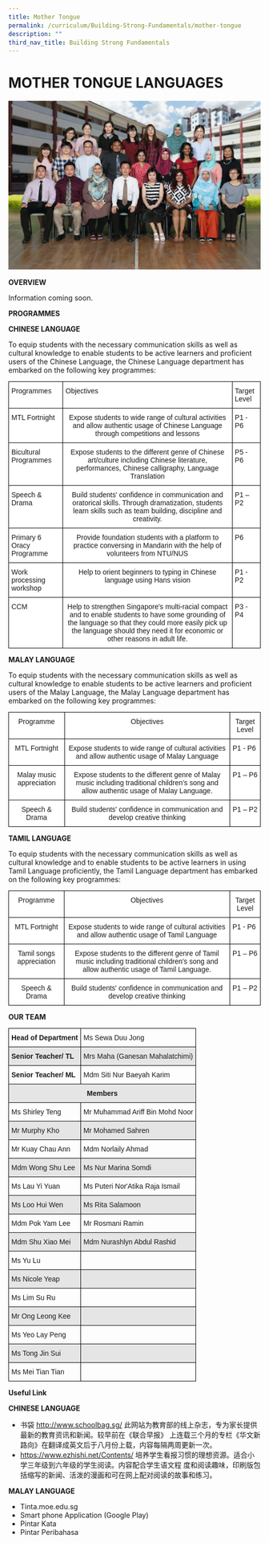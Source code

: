 ```yaml
---
title: Mother Tongue
permalink: /curriculum/Building-Strong-Fundamentals/mother-tongue
description: ""
third_nav_title: Building Strong Fundamentals
---
```

# MOTHER TONGUE LANGUAGES
![](/images/Mother%20Tongue%20Formal.jpg)

**OVERVIEW**

Information coming soon.

**PROGRAMMES**

**CHINESE LANGUAGE**

To equip students with the necessary communication skills as well as cultural knowledge to enable students to be active learners and proficient users of the Chinese Language, the Chinese Language department has embarked on the following key programmes:

<style type="text/css">
.tg  {border-collapse:collapse;border-spacing:0;}
.tg td{border-color:black;border-style:solid;border-width:1px;font-family:Arial, sans-serif;font-size:14px;
  overflow:hidden;padding:10px 5px;word-break:normal;}
.tg th{border-color:black;border-style:solid;border-width:1px;font-family:Arial, sans-serif;font-size:14px;
  font-weight:normal;overflow:hidden;padding:10px 5px;word-break:normal;}
.tg .tg-ktyi{background-color:#FFF;text-align:left;vertical-align:top}
.tg .tg-7yig{background-color:#FFF;text-align:center;vertical-align:top}
</style>
<table class="tg">
<thead>
  <tr>
    <th class="tg-ktyi">Programmes</th>
    <th class="tg-ktyi">Objectives</th>
    <th class="tg-ktyi">Target Level</th>
  </tr>
</thead>
<tbody>
  <tr>
    <td class="tg-ktyi">MTL Fortnight</td>
    <td class="tg-7yig">Expose students to wide range of cultural activities and allow authentic usage of Chinese Language through competitions and lessons</td>
    <td class="tg-ktyi">P1 - P6</td>
  </tr>
  <tr>
    <td class="tg-ktyi">Bicultural Programmes</td>
    <td class="tg-7yig">Expose students to the different genre of Chinese art/culture including Chinese literature, performances, Chinese calligraphy, Language Translation</td>
    <td class="tg-ktyi">P5 - P6</td>
  </tr>
  <tr>
    <td class="tg-ktyi">Speech &amp; Drama</td>
    <td class="tg-7yig">Build students' confidence in communication and oratorical skills. Through dramatization, students learn skills such as team building, discipline and creativity.   </td>
    <td class="tg-ktyi">P1 – P2</td>
  </tr>
  <tr>
    <td class="tg-ktyi">Primary 6 Oracy Programme </td>
    <td class="tg-7yig">Provide foundation students with a platform to practice conversing in Mandarin with the help of volunteers from NTU/NUS</td>
    <td class="tg-ktyi">P6</td>
  </tr>
  <tr>
    <td class="tg-ktyi">Work processing workshop</td>
    <td class="tg-7yig">Help to orient beginners to typing in Chinese language using Hans vision</td>
    <td class="tg-ktyi">P1 - P2</td>
  </tr>
  <tr>
    <td class="tg-ktyi">CCM</td>
    <td class="tg-7yig">Help to strengthen Singapore's multi-racial compact and to enable students to have some grounding of the language so that they could more easily pick up the language should they need it for economic or other reasons in adult life.</td>
    <td class="tg-ktyi">P3 - P4</td>
  </tr>
</tbody>
</table>


**MALAY LANGUAGE**

To equip students with the necessary communication skills as well as cultural knowledge to enable students to be active learners and proficient users of the Malay Language, the Malay Language department has embarked on the following key programmes:

<style type="text/css">
.tg  {border-collapse:collapse;border-spacing:0;}
.tg td{border-color:black;border-style:solid;border-width:1px;font-family:Arial, sans-serif;font-size:14px;
  overflow:hidden;padding:10px 5px;word-break:normal;}
.tg th{border-color:black;border-style:solid;border-width:1px;font-family:Arial, sans-serif;font-size:14px;
  font-weight:normal;overflow:hidden;padding:10px 5px;word-break:normal;}
.tg .tg-7yig{background-color:#FFF;text-align:center;vertical-align:top}
.tg .tg-ktyi{background-color:#FFF;text-align:left;vertical-align:top}
</style>
<table class="tg">
<thead>
  <tr>
    <th class="tg-7yig">Programme</th>
    <th class="tg-7yig">Objectives</th>
    <th class="tg-7yig">Target Level</th>
  </tr>
</thead>
<tbody>
  <tr>
    <td class="tg-7yig">MTL Fortnight</td>
    <td class="tg-7yig">Expose students to wide range of cultural activities and allow authentic usage of Malay Language</td>
    <td class="tg-ktyi">P1 - P6</td>
  </tr>
  <tr>
    <td class="tg-7yig">Malay music appreciation</td>
    <td class="tg-7yig">Expose students to the different genre of Malay music including traditional children’s song and allow authentic usage of Malay Language.</td>
    <td class="tg-ktyi">P1 – P6</td>
  </tr>
  <tr>
    <td class="tg-7yig">Speech &amp; Drama</td>
    <td class="tg-7yig">Build students' confidence in communication and develop creative thinking</td>
    <td class="tg-ktyi">P1 – P2</td>
  </tr>
</tbody>
</table>


**TAMIL LANGUAGE**

To equip students with the necessary communication skills as well as cultural knowledge and to enable students to be active learners in using Tamil Language proficiently, the Tamil Language department has embarked on the following key programmes:

<style type="text/css">
.tg  {border-collapse:collapse;border-spacing:0;}
.tg td{border-color:black;border-style:solid;border-width:1px;font-family:Arial, sans-serif;font-size:14px;
  overflow:hidden;padding:10px 5px;word-break:normal;}
.tg th{border-color:black;border-style:solid;border-width:1px;font-family:Arial, sans-serif;font-size:14px;
  font-weight:normal;overflow:hidden;padding:10px 5px;word-break:normal;}
.tg .tg-7yig{background-color:#FFF;text-align:center;vertical-align:top}
.tg .tg-ktyi{background-color:#FFF;text-align:left;vertical-align:top}
</style>
<table class="tg">
<thead>
  <tr>
    <th class="tg-7yig">Programme</th>
    <th class="tg-7yig">Objectives</th>
    <th class="tg-7yig">Target Level</th>
  </tr>
</thead>
<tbody>
  <tr>
    <td class="tg-7yig">MTL Fortnight</td>
    <td class="tg-7yig">Expose students to wide range of cultural activities and allow authentic usage of Tamil Language</td>
    <td class="tg-ktyi">P1 - P6</td>
  </tr>
  <tr>
    <td class="tg-7yig">Tamil songs appreciation</td>
    <td class="tg-7yig">Expose students to the different genre of Tamil music including traditional children’s song and allow authentic usage of Tamil Language.</td>
    <td class="tg-ktyi">P1 – P6</td>
  </tr>
  <tr>
    <td class="tg-7yig">Speech &amp; Drama</td>
    <td class="tg-7yig">Build students' confidence in communication and develop creative thinking</td>
    <td class="tg-ktyi">P1 – P2</td>
  </tr>
</tbody>
</table>


**OUR TEAM**

<style type="text/css">
.tg  {border-collapse:collapse;border-spacing:0;}
.tg td{border-color:black;border-style:solid;border-width:1px;font-family:Arial, sans-serif;font-size:14px;
  overflow:hidden;padding:10px 5px;word-break:normal;}
.tg th{border-color:black;border-style:solid;border-width:1px;font-family:Arial, sans-serif;font-size:14px;
  font-weight:normal;overflow:hidden;padding:10px 5px;word-break:normal;}
.tg .tg-cly1{text-align:left;vertical-align:middle}
.tg .tg-1wig{font-weight:bold;text-align:left;vertical-align:top}
.tg .tg-9678{background-color:#E5E5E5;text-align:left;vertical-align:top}
.tg .tg-0lax{text-align:left;vertical-align:top}
.tg .tg-mdf1{background-color:#E5E5E5;font-weight:bold;text-align:left;vertical-align:top}
.tg .tg-u7p7{background-color:#E5E5E5;font-weight:bold;text-align:center;vertical-align:top}
.tg .tg-faf8{background-color:#E5E5E5;text-align:left;vertical-align:middle}
</style>
<table class="tg">
<thead>
  <tr>
    <th class="tg-1wig">Head of Department </th>
    <th class="tg-0lax">Ms Sewa Duu Jong</th>
  </tr>
</thead>
<tbody>
  <tr>
    <td class="tg-mdf1">Senior Teacher/ TL </td>
    <td class="tg-9678">Mrs Maha (Ganesan Mahalatchimi) </td>
  </tr>
  <tr>
    <td class="tg-1wig">Senior Teacher/ ML</td>
    <td class="tg-0lax">Mdm Siti Nur Baeyah Karim </td>
  </tr>
  <tr>
    <td class="tg-u7p7" colspan="2">Members        </td>
  </tr>
  <tr>
    <td class="tg-0lax">Ms Shirley Teng</td>
    <td class="tg-0lax">Mr Muhammad Ariff Bin Mohd Noor</td>
  </tr>
  <tr>
    <td class="tg-9678">Mr Murphy Kho</td>
    <td class="tg-9678">Mr Mohamed Sahren </td>
  </tr>
  <tr>
    <td class="tg-0lax">Mr Kuay Chau Ann </td>
    <td class="tg-0lax">Mdm Norlaily Ahmad </td>
  </tr>
  <tr>
    <td class="tg-9678">Mdm Wong Shu Lee   </td>
    <td class="tg-9678">Ms Nur Marina Somdi</td>
  </tr>
  <tr>
    <td class="tg-0lax">Ms Lau Yi Yuan</td>
    <td class="tg-0lax">Ms Puteri Nor'Atika Raja Ismail <br></td>
  </tr>
  <tr>
    <td class="tg-9678">Ms Loo Hui Wen</td>
    <td class="tg-9678">Ms Rita Salamoon</td>
  </tr>
  <tr>
    <td class="tg-0lax">Mdm Pok Yam Lee</td>
    <td class="tg-0lax">Mr Rosmani Ramin</td>
  </tr>
  <tr>
    <td class="tg-9678">Mdm Shu Xiao Mei</td>
    <td class="tg-9678"><span style="background-color:#E5E5E5">Mdm Nurashlyn Abdul Rashid </span></td>
  </tr>
  <tr>
    <td class="tg-0lax">Ms Yu Lu </td>
    <td class="tg-cly1"></td>
  </tr>
  <tr>
    <td class="tg-faf8">Ms Nicole Yeap</td>
    <td class="tg-faf8"> </td>
  </tr>
  <tr>
    <td class="tg-0lax">Ms Lim Su Ru </td>
    <td class="tg-0lax"> </td>
  </tr>
  <tr>
    <td class="tg-9678">Mr Ong Leong Kee </td>
    <td class="tg-9678"></td>
  </tr>
  <tr>
    <td class="tg-0lax">Ms Yeo Lay Peng </td>
    <td class="tg-0lax"> </td>
  </tr>
  <tr>
    <td class="tg-9678">Ms Tong Jin Sui</td>
    <td class="tg-9678"> </td>
  </tr>
  <tr>
    <td class="tg-0lax">Ms Mei Tian Tian</td>
    <td class="tg-0lax"> </td>
  </tr>
</tbody>
</table>

**Useful Link**

**CHINESE LANGUAGE**<br>
* 书袋 http://www.schoolbag.sg/
此网站为教育部的线上杂志，专为家长提供最新的教育资讯和新闻。较早前在《联合早报》 上连载三个月的专栏《华文新路向》在翻译成英文后于八月份上载，内容每隔两周更新一次。
* https://www.ezhishi.net/Contents/
培养学生看报习惯的理想资源。适合小学三年级到六年级的学生阅读。内容配合学生语文程 度和阅读趣味，印刷版包括缩写的新闻、活泼的漫画和可在网上配对阅读的故事和练习。

**MALAY LANGUAGE**
* Tinta.moe.edu.sg
* Smart phone Application (Google Play)
* Pintar Kata
* Pintar Peribahasa